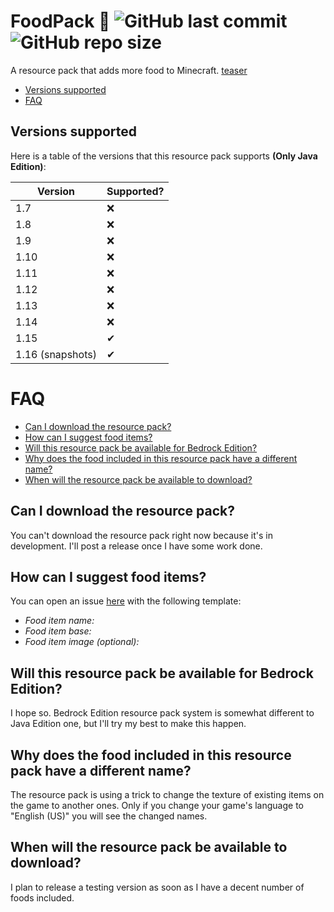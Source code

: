 # FoodPack 🍕 ![GitHub last commit](https://img.shields.io/github/last-commit/PanIntegralus/FoodSk) ![GitHub repo size](https://img.shields.io/github/repo-size/PanIntegralus/FoodSk)
A resource pack that adds more food to Minecraft.
[teaser](https://github.com/PanIntegralus/FoodPack/blob/master/teaser.png)

- [Versions supported](#versions-supported)
- [FAQ](#faq)


## Versions supported
Here is a table of the versions that this resource pack supports **(Only Java Edition)**:

| Version | Supported? |
| ------- | ---------- |
| 1.7 | ❌ |
| 1.8 | ❌ |
| 1.9 | ❌ |
| 1.10 | ❌ |
| 1.11 | ❌ |
| 1.12 | ❌ |
| 1.13 | ❌ |
| 1.14 | ❌ |
| 1.15 | ✔ |
| 1.16 (snapshots) | ✔ |

# FAQ
- [Can I download the resource pack?](#can-i-download-the-resource-pack)
- [How can I suggest food items?](#how-can-i-suggest-food-items)
- [Will this resource pack be available for Bedrock Edition?](#will-this-resource-pack-be-available-for-bedrock-edition)
- [Why does the food included in this resource pack have a different name?](#why-does-the-food-included-in-this-resource-pack-have-a-different-name)
- [When will the resource pack be available to download?](#when-will-the-resource-pack-be-available-to-download)

## Can I download the resource pack?
You can't download the resource pack right now because it's in development. I'll post a release once I have some work done.

## How can I suggest food items?
You can open an issue [here](https://github.com/PanIntegralus/FoodPack/issues) with the following template:
- *Food item name:*
- *Food item base:*
- *Food item image (optional):*

## Will this resource pack be available for Bedrock Edition?
I hope so. Bedrock Edition resource pack system is somewhat different to Java Edition one, but I'll try my best to make this happen.

## Why does the food included in this resource pack have a different name?
The resource pack is using a trick to change the texture of existing items on the game to another ones. Only if you change your game's language to "English (US)" you will see the changed names.

## When will the resource pack be available to download?
I plan to release a testing version as soon as I have a decent number of foods included.
